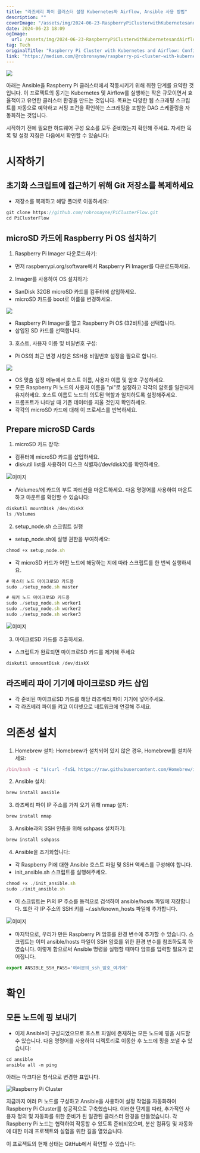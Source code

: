 ```yaml
---
title: "라즈베리 파이 클러스터 설정 Kubernetes와 Airflow, Ansible 사용 방법"
description: ""
coverImage: "/assets/img/2024-06-23-RaspberryPiClusterwithKubernetesandAirflowConfiguringAnsible_0.png"
date: 2024-06-23 18:09
ogImage: 
  url: /assets/img/2024-06-23-RaspberryPiClusterwithKubernetesandAirflowConfiguringAnsible_0.png
tag: Tech
originalTitle: "Raspberry Pi Cluster with Kubernetes and Airflow: Configuring Ansible"
link: "https://medium.com/@robronayne/raspberry-pi-cluster-with-kubernetes-and-airflow-configuring-ansible-a713476d9b87"
---
```



<img src="/assets/img/2024-06-23-RaspberryPiClusterwithKubernetesandAirflowConfiguringAnsible_0.png" />

아래는 Ansible을 Raspberry Pi 클러스터에서 작동시키기 위해 취한 단계를 요약한 것입니다. 이 프로젝트의 동기는 Kubernetes 및 Airflow를 실행하는 작은 규모이면서 효율적이고 유연한 클러스터 환경을 만드는 것입니다. 목표는 다양한 웹 스크래핑 스크립트를 자동으로 예약하고 서핑 조건을 확인하는 스크래핑을 포함한 DAG 스케줄링을 자동화하는 것입니다.

시작하기 전에 필요한 하드웨어 구성 요소를 모두 준비했는지 확인해 주세요. 자세한 목록 및 설정 지침은 다음에서 확인할 수 있습니다:

# 시작하기

<div class="content-ad"></div>

## 초기화 스크립트에 접근하기 위해 Git 저장소를 복제하세요

- 저장소를 복제하고 해당 폴더로 이동하세요:

```js
git clone https://github.com/robronayne/PiClusterFlow.git
cd PiClusterFlow
```

## microSD 카드에 Raspberry Pi OS 설치하기

<div class="content-ad"></div>

1. Raspberry Pi Imager 다운로드하기:

- 먼저 raspberrypi.org/software에서 Raspberry Pi Imager를 다운로드하세요.

2. Imager를 사용하여 OS 설치하기:

- SanDisk 32GB microSD 카드를 컴퓨터에 삽입하세요.
- microSD 카드를 boot로 이름을 변경하세요.

<div class="content-ad"></div>

<img src="/assets/img/2024-06-23-RaspberryPiClusterwithKubernetesandAirflowConfiguringAnsible_1.png" />
  
- Raspberry Pi Imager를 열고 Raspberry Pi OS (32비트)를 선택합니다.
- 삽입된 SD 카드를 선택합니다.

3. 호스트, 사용자 이름 및 비밀번호 구성:

- Pi OS의 최근 변경 사항은 SSH용 비밀번호 설정을 필요로 합니다.

<div class="content-ad"></div>

<img src="/assets/img/2024-06-23-RaspberryPiClusterwithKubernetesandAirflowConfiguringAnsible_2.png" />

- OS 맞춤 설정 메뉴에서 호스트 이름, 사용자 이름 및 암호 구성하세요.
- 모든 Raspberry Pi 노드의 사용자 이름을 "pi"로 설정하고 각각의 암호를 일관되게 유지하세요. 호스트 이름도 노드의 의도된 역할과 일치하도록 설정해주세요.
- 프롬프트가 나타날 때 기존 데이터를 지울 것인지 확인하세요.
- 각각의 microSD 카드에 대해 이 프로세스를 반복하세요.

## Prepare microSD Cards

1. microSD 카드 장착:

<div class="content-ad"></div>

- 컴퓨터에 microSD 카드를 삽입하세요.
- diskutil list를 사용하여 디스크 식별자(/dev/diskX)를 확인하세요.

![이미지](/assets/img/2024-06-23-RaspberryPiClusterwithKubernetesandAirflowConfiguringAnsible_3.png)

- /Volumes/에 카드의 부트 파티션을 마운트하세요. 다음 명령어를 사용하여 마운트하고 마운트를 확인할 수 있습니다:

```js
diskutil mountDisk /dev/diskX
ls /Volumes
```

<div class="content-ad"></div>

2. setup_node.sh 스크립트 실행

- setup_node.sh에 실행 권한을 부여하세요:

```js
chmod +x setup_node.sh
```

- 각 microSD 카드가 어떤 노드에 해당하는 지에 따라 스크립트를 한 번씩 실행하세요.

<div class="content-ad"></div>

```js
# 마스터 노드 마이크로SD 카드용
sudo ./setup_node.sh master 
```

```js
# 워커 노드 마이크로SD 카드용
sudo ./setup_node.sh worker1 
sudo ./setup_node.sh worker2 
sudo ./setup_node.sh worker3
```

![이미지](/assets/img/2024-06-23-RaspberryPiClusterwithKubernetesandAirflowConfiguringAnsible_4.png)

3. 마이크로SD 카드를 추출하세요.

<div class="content-ad"></div>

- 스크립트가 완료되면 마이크로SD 카드를 제거해 주세요

```js
diskutil unmountDisk /dev/diskX
```

## 라즈베리 파이 기기에 마이크로SD 카드 삽입

- 각 준비된 마이크로SD 카드를 해당 라즈베리 파이 기기에 넣어주세요.
- 각 라즈베리 파이를 켜고 이더넷으로 네트워크에 연결해 주세요.

<div class="content-ad"></div>

# 의존성 설치

1. Homebrew 설치: Homebrew가 설치되어 있지 않은 경우, Homebrew를 설치하세요:

```js
/bin/bash -c "$(curl -fsSL https://raw.githubusercontent.com/Homebrew/install/HEAD/install.sh)"
```

2. Ansible 설치:

<div class="content-ad"></div>

```js
brew install ansible
```

3. 라즈베리 파이 IP 주소를 가져 오기 위해 nmap 설치:

```js
brew install nmap
```

3. Ansible과의 SSH 인증을 위해 sshpass 설치하기:

<div class="content-ad"></div>

```js
brew install sshpass
```

4. Ansible을 초기화합니다:

- 각 Raspberry Pi에 대한 Ansible 호스트 파일 및 SSH 액세스를 구성해야 합니다.
- init_ansible.sh 스크립트를 실행해주세요.

```js
chmod +x ./init_ansible.sh
sudo ./init_ansible.sh
```

<div class="content-ad"></div>

- 이 스크립트는 Pi의 IP 주소를 동적으로 검색하여 ansible/hosts 파일에 저장합니다. 또한 각 IP 주소의 SSH 키를 ~/.ssh/known_hosts 파일에 추가합니다.

![이미지](/assets/img/2024-06-23-RaspberryPiClusterwithKubernetesandAirflowConfiguringAnsible_5.png)

- 마지막으로, 우리가 만든 Raspberry Pi 암호를 환경 변수에 추가할 수 있습니다. 스크립트는 이미 ansible/hosts 파일이 SSH 암호를 위한 환경 변수를 참조하도록 하였습니다. 이렇게 함으로써 Ansible 명령을 실행할 때마다 암호를 입력할 필요가 없어집니다.

```js
export ANSIBLE_SSH_PASS='여러분의_ssh_암호_여기에'
```

<div class="content-ad"></div>

# 확인

## 모든 노드에 핑 보내기

- 이제 Ansible이 구성되었으므로 호스트 파일에 존재하는 모든 노드에 핑을 시도할 수 있습니다. 다음 명령어를 사용하여 디렉토리로 이동한 후 노드에 핑을 보낼 수 있습니다:

```js
cd ansible
ansible all -m ping
```

<div class="content-ad"></div>


아래는 마크다운 형식으로 변경한 표입니다.


![Raspberry Pi Cluster](/assets/img/2024-06-23-RaspberryPiClusterwithKubernetesandAirflowConfiguringAnsible_6.png)

지금까지 여러 Pi 노드를 구성하고 Ansible을 사용하여 설정 작업을 자동화하여 Raspberry Pi Cluster를 성공적으로 구축했습니다. 이러한 단계를 따라, 추가적인 사용자 정의 및 자동화를 위한 준비가 된 일관된 클러스터 환경을 만들었습니다. 각 Raspberry Pi 노드는 협력하여 작동할 수 있도록 준비되었으며, 분산 컴퓨팅 및 자동화에 대한 미래 프로젝트와 실험을 위한 길을 열었습니다.

이 프로젝트의 현재 상태는 GitHub에서 확인할 수 있습니다:
